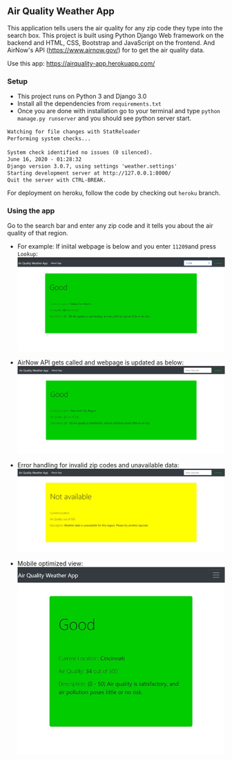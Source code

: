 Air Quality Weather App
---
This application tells users the air quality for any zip code they type into the search box. This project is built using Python Django Web framework on the backend and HTML, CSS, Bootstrap and JavaScript on the frontend. And AirNow's API (https://www.airnow.gov/) for to get the air quality data.

Use this app: https://airquality-app.herokuapp.com/

### Setup
- This project runs on Python 3 and Django 3.0
- Install all the dependencies from `requirements.txt`
- Once you are done with installation go to your terminal and type `python manage.py runserver` and you should see python server start.
```
Watching for file changes with StatReloader
Performing system checks...

System check identified no issues (0 silenced).
June 16, 2020 - 01:28:32
Django version 3.0.7, using settings 'weather.settings'
Starting development server at http://127.0.0.1:8000/
Quit the server with CTRL-BREAK.

```
For deployment on heroku, follow the code by checking out `heroku` branch.

### Using the app
Go to the search bar and enter any zip code and it tells you about the air quality of that region.

- For example: If iniital webpage is below and you enter `11209`and press `Lookup`:
![](https://github.com/aniketsoni1/Air-Quality-App-Using-Python-and-Django/blob/master/images/lookup.JPG)

- AirNow API gets called and webpage is updated as below:
![](https://github.com/aniketsoni1/Air-Quality-App-Using-Python-and-Django/blob/master/images/lookup2.JPG)

- Error handling for invalid zip codes and unavailable data:
![](https://github.com/aniketsoni1/Air-Quality-App-Using-Python-and-Django/blob/master/images/lookup4.JPG)

- Mobile optimized view:
![](https://github.com/aniketsoni1/Air-Quality-App-Using-Python-and-Django/blob/master/images/lookup3.JPG)
